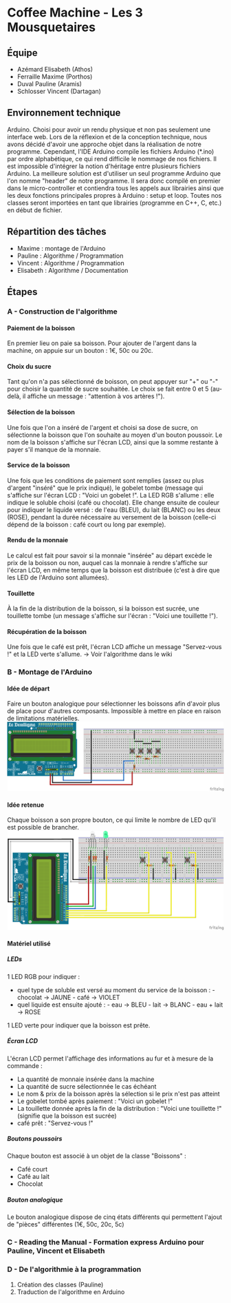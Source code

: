 # Coffee Machine - Les 3 Mousquetaires

## Équipe
- Azémard Elisabeth (Athos)
- Ferraille Maxime (Porthos)
- Duval Pauline (Aramis)
- Schlosser Vincent (Dartagan)

## Environnement technique
Arduino. Choisi pour avoir un rendu physique et non pas seulement une interface web.
Lors de la réflexion et de la conception technique, nous avons décidé d'avoir une approche objet dans la réalisation de notre programme. 
Cependant, l'IDE Arduino compile les fichiers Arduino (\*.ino) par ordre alphabétique, ce qui rend difficile le nommage de nos fichiers. Il est impossible d'intégrer la notion d'héritage entre plusieurs fichiers Arduino. La meilleure solution est d'utiliser un seul programme Arduino que l'on nomme "header" de notre programme. Il sera donc compilé en premier dans le micro-controller et contiendra tous les appels aux librairies ainsi que les deux fonctions principales propres à Arduino : setup et loop. Toutes nos classes seront importées en tant que librairies (programme en C++, C, etc.) en début de fichier. 

## Répartition des tâches
- Maxime : montage de l'Arduino
- Pauline : Algorithme / Programmation
- Vincent : Algorithme / Programmation
- Elisabeth : Algorithme / Documentation

## Étapes
### A - Construction de l'algorithme
#### Paiement de la boisson
En premier lieu on paie sa boisson. Pour ajouter de l'argent dans la machine, on appuie sur un bouton : 1€, 50c ou 20c.

#### Choix du sucre
Tant qu'on n'a pas sélectionné de boisson, on peut appuyer sur "+" ou "-" pour choisir la quantité de sucre souhaitée. Le choix se fait entre 0 et 5 (au-delà, il affiche un message : "attention à vos artères !").

#### Sélection de la boisson
Une fois que l'on a inséré de l'argent et choisi sa dose de sucre, on sélectionne la boisson que l'on souhaite au moyen d'un bouton poussoir. Le nom de la boisson s'affiche sur l'écran LCD, ainsi que la somme restante à payer s'il manque de la monnaie.

#### Service de la boisson
Une fois que les conditions de paiement sont remplies (assez ou plus d'argent "inséré" que le prix indiqué), le gobelet tombe (message qui s'affiche sur l'écran LCD : "Voici un gobelet !". La LED RGB s'allume : elle indique le soluble choisi (café ou chocolat). Elle change ensuite de couleur pour indiquer le liquide versé : de l'eau (BLEU), du lait (BLANC) ou les deux (ROSE), pendant la durée nécessaire au versement de la boisson (celle-ci dépend de la boisson : café court ou long par exemple).

#### Rendu de la monnaie
Le calcul est fait pour savoir si la monnaie "insérée" au départ excède le prix de la boisson ou non, auquel cas la monnaie à rendre s'affiche sur l'écran LCD, en même temps que la boisson est distribuée (c'est à dire que les LED de l'Arduino sont allumées).

#### Touillette
À la fin de la distribution de la boisson, si la boisson est sucrée, une touillette tombe (un message s'affiche sur l'écran : "Voici une touillette !").

#### Récupération de la boisson
Une fois que le café est prêt, l'écran LCD affiche un message "Servez-vous !" et la LED verte s'allume.
-> Voir l'algorithme dans le wiki


### B - Montage de l'Arduino
#### Idée de départ
Faire un bouton analogique pour sélectionner les boissons afin d'avoir plus de place pour d'autres composants. Impossible à mettre en place en raison de limitations matérielles.
![schéma de l'idée de départ](./scheme_idea.png "Schéma de montage de l'idée de départ")

#### Idée retenue
Chaque boisson a son propre bouton, ce qui limite le nombre de LED qu'il est possible de brancher.
![schéma de l'idée mise en place](./scheme_definitive.png "Schéma de montage mis en place")

#### Matériel utilisé
##### LEDs
1 LED RGB pour indiquer :
- quel type de soluble est versé au moment du service de la boisson :
        - chocolat -> JAUNE
        - café -> VIOLET
- quel liquide est ensuite ajouté :
        - eau -> BLEU
        - lait -> BLANC
        - eau + lait -> ROSE

1 LED verte pour indiquer que la boisson est prête.

##### Écran LCD 
L'écran LCD permet l'affichage des informations au fur et à mesure de la commande :
- La quantité de monnaie insérée dans la machine
- La quantité de sucre sélectionnée le cas échéant
- Le nom & prix de la boisson après la sélection si le prix n'est pas atteint
- Le gobelet tombé après paiement : "Voici un gobelet !"
- La touillette donnée après la fin de la distribution : "Voici une touillette !" (signifie que la boisson est sucrée)
- café prêt : "Servez-vous !"

##### Boutons poussoirs
Chaque bouton est associé à un objet de la classe "Boissons" :
- Café court
- Café au lait
- Chocolat

##### Bouton analogique
Le bouton analogique dispose de cinq états différents qui permettent l'ajout de "pièces" différentes (1€, 50c, 20c, 5c)

### C - Reading the Manual - Formation express Arduino pour Pauline, Vincent et Elisabeth

### D - De l'algorithmie à la programmation
1. Création des classes (Pauline)
2. Traduction de l'algorithme en Arduino
